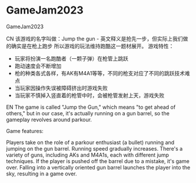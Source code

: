# GameJam2023
GameJam2023

CN
该游戏的名字叫做：Jump the gun - 英文释义是抢先一步，但实际上我们做的确实是在枪上跑步
所以游戏的玩法维持跑酷这一题材展开。
游戏特性：
- 玩家将扮演一名跑酷者（一颗子弹）在枪管上跳跃
- 跑动速度会不断增加
- 枪的种类各式各样，有AK有M4A1等等，不同的枪支对应了不同的跳跃技术难点
- 当玩家因操作失误被障碍挤出时游戏失败
- 当玩家不慎掉入竖直着的枪管中时，会被枪管发射上天，游戏失败

EN
The game is called "Jump the Gun," which means "to get ahead of others," but in our case, it's actually running on a gun barrel, so the gameplay revolves around parkour.

Game features:

Players take on the role of a parkour enthusiast (a bullet) running and jumping on the gun barrel.
Running speed gradually increases.
There's a variety of guns, including AKs and M4A1s, each with different jump techniques.
If the player is pushed off the barrel due to a mistake, it's game over.
Falling into a vertically oriented gun barrel launches the player into the sky, resulting in a game over.